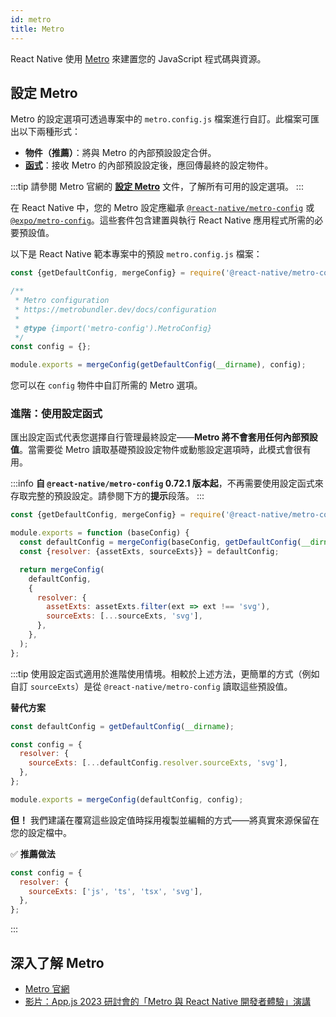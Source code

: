 ```yaml
---
id: metro
title: Metro
---
```


React Native 使用 [Metro](https://metrobundler.dev/) 來建置您的 JavaScript 程式碼與資源。

## 設定 Metro

Metro 的設定選項可透過專案中的 `metro.config.js` 檔案進行自訂。此檔案可匯出以下兩種形式：

- **物件（推薦）**：將與 Metro 的內部預設設定合併。
- [**函式**](#advanced-using-a-config-function)：接收 Metro 的內部預設設定後，應回傳最終的設定物件。

:::tip
請參閱 Metro 官網的 [**設定 Metro**](https://metrobundler.dev/docs/configuration) 文件，了解所有可用的設定選項。
:::

在 React Native 中，您的 Metro 設定應繼承 [`@react-native/metro-config`](https://www.npmjs.com/package/@react-native/metro-config) 或 [`@expo/metro-config`](https://www.npmjs.com/package/@expo/metro-config)。這些套件包含建置與執行 React Native 應用程式所需的必要預設值。

以下是 React Native 範本專案中的預設 `metro.config.js` 檔案：

<!-- prettier-ignore -->

```js
const {getDefaultConfig, mergeConfig} = require('@react-native/metro-config');

/**
 * Metro configuration
 * https://metrobundler.dev/docs/configuration
 *
 * @type {import('metro-config').MetroConfig}
 */
const config = {};

module.exports = mergeConfig(getDefaultConfig(__dirname), config);
```

您可以在 `config` 物件中自訂所需的 Metro 選項。

### 進階：使用設定函式

匯出設定函式代表您選擇自行管理最終設定——**Metro 將不會套用任何內部預設值**。當需要從 Metro 讀取基礎預設設定物件或動態設定選項時，此模式會很有用。

:::info
**自 `@react-native/metro-config` 0.72.1 版本起**，不再需要使用設定函式來存取完整的預設設定。請參閱下方的**提示**段落。
:::

<!-- prettier-ignore -->

```js
const {getDefaultConfig, mergeConfig} = require('@react-native/metro-config');

module.exports = function (baseConfig) {
  const defaultConfig = mergeConfig(baseConfig, getDefaultConfig(__dirname));
  const {resolver: {assetExts, sourceExts}} = defaultConfig;

  return mergeConfig(
    defaultConfig,
    {
      resolver: {
        assetExts: assetExts.filter(ext => ext !== 'svg'),
        sourceExts: [...sourceExts, 'svg'],
      },
    },
  );
};
```

:::tip
使用設定函式適用於進階使用情境。相較於上述方法，更簡單的方式（例如自訂 `sourceExts`）是從 `@react-native/metro-config` 讀取這些預設值。

**替代方案**

<!-- prettier-ignore -->
```js
const defaultConfig = getDefaultConfig(__dirname);

const config = {
  resolver: {
    sourceExts: [...defaultConfig.resolver.sourceExts, 'svg'],
  },
};

module.exports = mergeConfig(defaultConfig, config);
```

**但！** 我們建議在覆寫這些設定值時採用複製並編輯的方式——將真實來源保留在您的設定檔中。

✅ **推薦做法**

<!-- prettier-ignore -->
```js
const config = {
  resolver: {
    sourceExts: ['js', 'ts', 'tsx', 'svg'],
  },
};
```

:::

## 深入了解 Metro

- [Metro 官網](https://metrobundler.dev/)
- [影片：App.js 2023 研討會的「Metro 與 React Native 開發者體驗」演講](https://www.youtube.com/watch?v=c9D4pg0y9cI)
